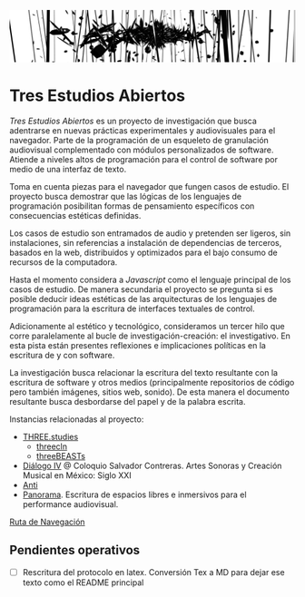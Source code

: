 ![portada](https://github.com/EmilioOcelotl/tres-estudios-abiertos/blob/main/img/bannerPrincipal.png)

# Tres Estudios Abiertos

*Tres Estudios Abiertos* es un proyecto de investigación que busca adentrarse en nuevas prácticas experimentales y audiovisuales para el navegador. Parte de la programación de un esqueleto de granulación audiovisual complementado con módulos personalizados de software. Atiende a niveles altos de programación para el control de software por medio de una interfaz de texto. 

Toma en cuenta piezas para el navegador que fungen casos de estudio. El proyecto busca demostrar que las lógicas de los lenguajes de programación posibilitan formas de pensamiento específicos con consecuencias estéticas definidas. 

Los casos de estudio son entramados de audio y pretenden ser ligeros, sin instalaciones, sin referencias a instalación de dependencias de terceros, basados en la web, distribuidos y optimizados para el bajo consumo de recursos de la computadora. 

Hasta el momento considera a *Javascript* como el lenguaje principal de los casos de estudio. De manera secundaria el proyecto se pregunta si es posible deducir ideas estéticas de las arquitecturas de los lenguajes de programación para la escritura de interfaces textuales de control. 

Adicionamente al estético y tecnológico, consideramos un tercer hilo que corre paralelamente al bucle de investigación-creación: el investigativo. En esta pista están presentes reflexiones e implicaciones políticas en la escritura de y con software.

La investigación busca relacionar la escritura del texto resultante con la escritura de software y otros medios (principalmente repositorios de código pero también imágenes, sitios web, sonido). De esta manera el documento resultante busca desbordarse del papel y de la palabra escrita. 

Instancias relacionadas al proyecto: 

- [THREE.studies](https://github.com/EmilioOcelotl/THREE.studies)
  - [threecln](https://github.com/EmilioOcelotl/THREE.studies/tree/main/threecln)
  - [threeBEASTs](https://github.com/EmilioOcelotl/THREE.studies/tree/main/threeBEASTs)
- [Diálogo IV](https://github.com/EmilioOcelotl/dialogoIV) @ Coloquio Salvador Contreras. Artes Sonoras y Creación Musical en México: Siglo XXI
- [Anti](https://github.com/EmilioOcelotl/Anti) 
- [Panorama](https://github.com/piranhalab/panoramaArticulo). Escritura de espacios libres e inmersivos para el performance audiovisual. 

[Ruta de Navegación](https://github.com/EmilioOcelotl/tres-estudios-abiertos/blob/main/rutaDeNavegacion/rutaDeNavegacion.pdf) 

## Pendientes operativos

- [ ] Rescritura del protocolo en latex. Conversión Tex a MD para dejar ese texto como el README principal 
